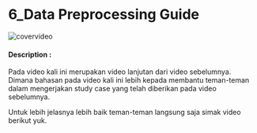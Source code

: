 # 6_Data Preprocessing Guide

![covervideo](http://bit.ly/makeaicovervideo)

#### **Description :**

Pada video kali ini merupakan video lanjutan dari video sebelumnya. Dimana bahasan pada video kali ini lebih kepada membantu teman-teman dalam mengerjakan study case yang telah diberikan pada video sebelumnya. 

Untuk lebih jelasnya lebih baik teman-teman langsung saja simak video berikut yuk.